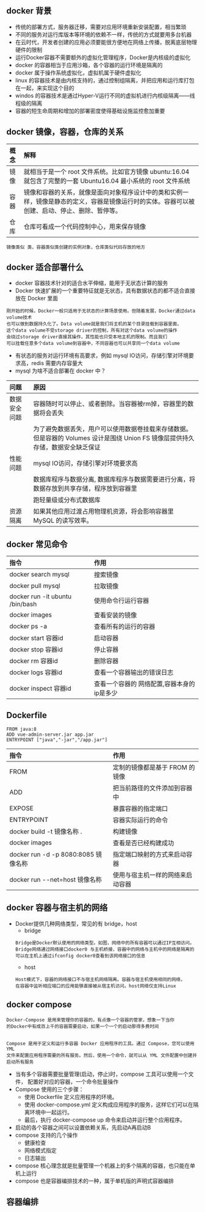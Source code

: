 ## docker 背景

- 传统的部署方式，服务器迁移，需要对应用环境重新安装配置，相当繁琐
- 不同的服务对运行库版本等环境的依赖不一样，传统的方式就要用多台机器
- 在云时代，开发者创建的应用必须要能很方便地在网络上传播，脱离底层物理硬件的限制
- 运行Docker容器不需要额外的虚拟化管理程序，Docker是内核级的虚拟化
- docker 的容器相当于应用沙箱，各个容器的运行环境是隔离的
- docker 属于操作系统虚拟化，虚拟机属于硬件虚拟化
- linux 的容器技术是由内核支持的，通过控制组隔离，并把应用和运行库打包在一起，来实现这个目的
- windos 的容器技术是通过Hyper-V运行不同的虚拟机进行内核级隔离——线程级的隔离
- 容器的短生命周期和增加的部署密度使得基础设施监控愈加重要

## docker 镜像，容器，仓库的关系

| 概念  | 解释  |
|:---------------|:-------------------|
|镜像 | 就相当于是一个 root 文件系统。比如官方镜像 ubuntu:16.04 就包含了完整的一套 Ubuntu16.04 最小系统的 root 文件系统 |
|容器 | 镜像和容器的关系，就像是面向对象程序设计中的类和实例一样，镜像是静态的定义，容器是镜像运行时的实体。容器可以被创建、启动、停止、删除、暂停等。 |
|仓库 | 仓库可看成一个代码控制中心，用来保存镜像 |

```
镜像类似 类，容器类似类创建的实例对象，仓库类似代码存放的地方
```

## docker 适合部署什么
- docker 容器技术针对的适合水平伸缩，能用于无状态计算的服务
- Docker 快速扩展的一个重要特征就是无状态，具有数据状态的都不适合直接放在 Docker 里面
```
刚开始的时候，Docker一般只适用于无状态的计算场景使用。但随着发展，Docker通过data volume技术
也可以做到数据持久化了。Data volume就是我们将主机的某个目录挂载到容器里面，
这个data volume不受storage driver的控制，所有对这个data volume的操作
会绕过storage driver直接其操作，其性能也只受本地主机的限制。而且我们
可以挂载任意多个data volume到容器中，不同容器也可以共享同一个data volume
```
- 有状态的服务对运行环境有高要求，例如 mysql IO访问，存储引擎对环境要求高，redis 需要内存容量大
- mysql 为啥不适合部署在 docker 中？

| 问题  | 原因  |
|:---------------|:-------------------|
|数据安全问题 | 容器随时可以停止、或者删除。当容器被rm掉，容器里的数据将会丢失 |
| | 为了避免数据丢失，用户可以使用数据卷挂载来存储数据。但是容器的 Volumes 设计是围绕 Union FS 镜像层提供持久存储，数据安全缺乏保证 |
|性能问题 | mysql IO访问，存储引擎对环境要求高 |
| | 数据库程序与数据分离, 数据库程序与数据需要进行分离，将数据存放到共享存储，程序放到容器里 |
| | 跑轻量级或分布式数据库 |
| 资源隔离| 如果其他应用过渡占用物理机资源，将会影响容器里 MySQL 的读写效率。 |

## docker 常见命令

| 指令  | 作用  |
|:---------------|:-------------------|
|docker search mysql | 搜索镜像 |
|docker pull mysql | 拉取镜像 |
|docker run -it ubuntu /bin/bash | 使用命令行运行容器 |
|docker images | 查看安装的镜像 |
|docker ps -a | 查看所有的运行的容器 |
|docker start 容器id | 启动容器 |
|docker stop  容器id | 停止容器 |
|docker rm 容器id | 删除容器 |
|docker logs 容器id | 查看一个容器输出的错误日志 |
|docker inspect 容器id | 查看一个容器的 网络配置,容器本身的ip是多少 |


## Dockerfile

```
FROM java:8
ADD vue-admin-server.jar app.jar
ENTRYPOINT ["java","-jar","/app.jar"]
```

| 指令  | 作用  |
|:---------------|:-------------------|
|FROM | 定制的镜像都是基于 FROM 的镜像 |
|ADD | 把当前路径的文件添加到容器中 |
|EXPOSE | 暴露容器的指定端口 |
|ENTRYPOINT | 容器实际运行的命令 |
|docker build -t 镜像名称 . | 构建镜像 |
|docker images | 查看是否已经构建成功 |
|docker run -d -p 8080:8085 镜像名称 | 指定端口映射的方式来启动容器 |
|docker run --net=host 镜像名称 | 使用与宿主机一样的网络来启动容器 |


## docker 容器与宿主机的网络
- Docker提供几种网络类型，常见的有 bridge，host
    - bridge
    ```
    Bridge是Docker默认使用的网络类型。如图，网络中的所有容器可以通过IP互相访问。
    Bridge网络通过网络接口docker0 与主机桥接，容器中的网络与主机中的网络是隔离的
    可以在主机上通过ifconfig docker0查看到该网络接口的信息
    ```
    - host
    ```
    Host模式下，容器的网络接口不与宿主机网络隔离。容器与宿主机使用相同的网络，
    在容器中监听相应端口的应用能够直接被从宿主机访问。host网络仅支持Linux
    ```

## docker compose

```
Docker-Compose 是用来管理你的容器的，有点像一个容器的管家，想象一下当你
的Docker中有成百上千的容器需要启动，如果一个一个的启动那得多费时间


Compose 是用于定义和运行多容器 Docker 应用程序的工具。通过 Compose，您可以使用 YML 
文件来配置应用程序需要的所有服务。然后，使用一个命令，就可以从 YML 文件配置中创建并启动所有服务
```
- 当有多个容器需要批量管理(启动，停止)时，compose 工具可以使用一个文件，
    配置好对应的容器，一个命令批量操作
- Compose 使用的三个步骤：
    - 使用 Dockerfile 定义应用程序的环境。
    - 使用 docker-compose.yml 定义构成应用程序的服务，这样它们可以在隔离环境中一起运行。
    - 最后，执行 docker-compose up 命令来启动并运行整个应用程序。
- 启动的各个容器之间可以设置依赖关系，先启动A再启动B
- compose 支持的几个操作
    - 健康检查
    - 网络模式指定
    - 日志输出
- compose 核心理念就是批量管理一个机器上的多个隔离的容器，也只能在单机上运行
- compose 也是容器编排技术的一种，属于单机版的声明式容器编排

## 容器编排
